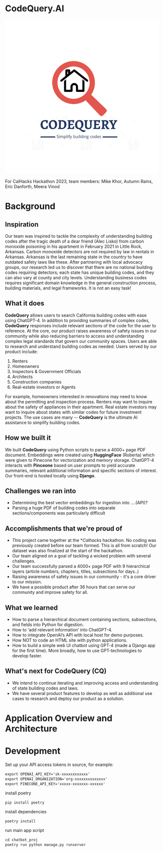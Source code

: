 # CodeQuery.AI
<div align="center">
  <img src="CQLOGO.svg" alt="CodeQuery.AI">
</div>

For CalHacks Hackathon 2023, team members: Mike Khor, Autumn Rains, Eric Danforth, Meera Vinod

# Background
## Inspiration

Our team was inspired to tackle the complexity of understanding building codes after the tragic death of a dear friend (Alec Lisko) from carbon monoxide poisoning in his apartment in February 2021 in Little Rock, Arkansas. Carbon monoxide detectors are not required by law in rentals in Arkansas. Arkansas is the last remaining state in the country to have outdated safety laws like these. After partnering with local advocacy groups, our research led us to discover that there are no national building codes requiring detectors; each state has unique building codes, and they can also vary at county and city levels. Understanding business codes requires significant domain knowledge in the general construction process, building materials, and legal frameworks. It is not an easy task!

## What it does

**CodeQuery** allows users to search California building codes with ease using ChatGPT-4. In addition to providing summaries of complex codes, **CodeQuery** responses include relevant sections of the code for the user to reference. At the core, our product raises awareness of safety issues in our community while also reducing barriers to access and understanding complex legal standards that govern our community spaces.  Users are able to research and understand building codes as needed. Users served by our product include: 
1. Renters 
2. Homeowners
3. Inspectors & Government Officials
4. Architects
5. Construction companies
6. Real-estate investors or Agents

For example, homeowners interested in renovations may need to know about the permitting and inspection process. Renters may want to inquire about the safety of appliances in their apartment. Real estate investors may want to inquire about states with similar codes for future investment projects. The use cases are many -- **CodeQuery** is the ultimate AI assistance to simplify building codes.

## How we built it

We built **CodeQuery** using Python scripts to parse a 4000+ page PDF document. Embeddings were created using **HuggingFace** (Roberta) which were given to Pinecone for vectorization and memory storage. ChatGPT-4 interacts with **Pinceone** based on user prompts to yield accurate summaries, relevant additional information and specific sections of interest. Our front-end is hosted locally using **Django**.

## Challenges we ran into

- Determining the best vector embeddings for ingestion into ….(API)?
- Parsing a huge PDF of building codes into separate sections/components was particularly difficult

## Accomplishments that we're proud of

- This project came together at the **Calhacks* hackathon. No coding was previously created before our team formed. This is all from scratch! Our dataset was also finalized at the start of the hackathon.
- Our team aligned on a goal of tackling a wicked problem with several challenges.
- Our team successfully parsed a 4000+ page PDF with 9 hierarchical layers (article numbers, chapters, titles, subsections for days..)
- Raising awareness of safety issues in our community - it's a core driver to our mission.
- We have a possible product after 36 hours that can serve our community and improve safety for all.

## What we learned

- How to parse a hierarchical document containing sections, subsections, and fields into Python for digestion.
- How to ‘add relevant information’ into ChatGPT-4.
- How to integrate OpenAI’s API with local host for demo purposes.
- How NOT to code an HTML site with python applications.
- How to build a simple web UI chatbot using GPT-4 (made a Django app for the first time). More broadly, how to use GPT-technologies to develop faster.

## What's next for CodeQuery (CQ)

- We intend to continue iterating and improving access and understanding of state building codes and laws.
- We have several product features to develop as well as additional use cases to research and deploy our product as a solution.

# Application Overview and Architecture


# Development

Set up your API access tokens in source, for example:

```
export OPENAI_API_KEY='sk-xxxxxxxxxxxx'
export OPENAI_ORGANIZATION='org-xxxxxxxxxxxxxx'
export PINECONE_API_KEY='xxxxx-xxxxxxx-xxxxxx'
```

install poetry

```
pip install poetry
```

install dependencies

```
poetry install
```

run main app script

```
cd chatbot_proj
poetry run python manage.py runserver
```
